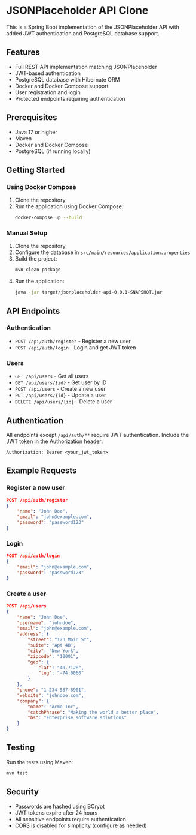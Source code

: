 # JSONPlaceholder API Clone

This is a Spring Boot implementation of the JSONPlaceholder API with added JWT authentication and PostgreSQL database support.

## Features

- Full REST API implementation matching JSONPlaceholder
- JWT-based authentication
- PostgreSQL database with Hibernate ORM
- Docker and Docker Compose support
- User registration and login
- Protected endpoints requiring authentication

## Prerequisites

- Java 17 or higher
- Maven
- Docker and Docker Compose
- PostgreSQL (if running locally)

## Getting Started

### Using Docker Compose

1. Clone the repository
2. Run the application using Docker Compose:
   ```bash
   docker-compose up --build
   ```

### Manual Setup

1. Clone the repository
2. Configure the database in `src/main/resources/application.properties`
3. Build the project:
   ```bash
   mvn clean package
   ```
4. Run the application:
   ```bash
   java -jar target/jsonplaceholder-api-0.0.1-SNAPSHOT.jar
   ```

## API Endpoints

### Authentication

- `POST /api/auth/register` - Register a new user
- `POST /api/auth/login` - Login and get JWT token

### Users

- `GET /api/users` - Get all users
- `GET /api/users/{id}` - Get user by ID
- `POST /api/users` - Create a new user
- `PUT /api/users/{id}` - Update a user
- `DELETE /api/users/{id}` - Delete a user

## Authentication

All endpoints except `/api/auth/**` require JWT authentication. Include the JWT token in the Authorization header:

```
Authorization: Bearer <your_jwt_token>
```

## Example Requests

### Register a new user
```json
POST /api/auth/register
{
    "name": "John Doe",
    "email": "john@example.com",
    "password": "password123"
}
```

### Login
```json
POST /api/auth/login
{
    "email": "john@example.com",
    "password": "password123"
}
```

### Create a user
```json
POST /api/users
{
    "name": "John Doe",
    "username": "johndoe",
    "email": "john@example.com",
    "address": {
        "street": "123 Main St",
        "suite": "Apt 4B",
        "city": "New York",
        "zipcode": "10001",
        "geo": {
            "lat": "40.7128",
            "lng": "-74.0060"
        }
    },
    "phone": "1-234-567-8901",
    "website": "johndoe.com",
    "company": {
        "name": "Acme Inc",
        "catchPhrase": "Making the world a better place",
        "bs": "Enterprise software solutions"
    }
}
```

## Testing

Run the tests using Maven:
```bash
mvn test
```

## Security

- Passwords are hashed using BCrypt
- JWT tokens expire after 24 hours
- All sensitive endpoints require authentication
- CORS is disabled for simplicity (configure as needed)